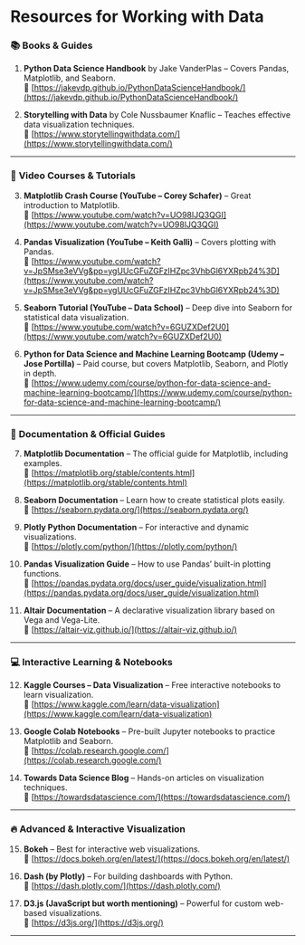 # Resources for Working with Data

### 📚 **Books & Guides**
1. **Python Data Science Handbook** by Jake VanderPlas – Covers Pandas, Matplotlib, and Seaborn.  
   🔗 [https://jakevdp.github.io/PythonDataScienceHandbook/](https://jakevdp.github.io/PythonDataScienceHandbook/)

2. **Storytelling with Data** by Cole Nussbaumer Knaflic – Teaches effective data visualization techniques.  
   🔗 [https://www.storytellingwithdata.com/](https://www.storytellingwithdata.com/)

---

### 🎥 **Video Courses & Tutorials**
3. **Matplotlib Crash Course (YouTube – Corey Schafer)** – Great introduction to Matplotlib.  
   🔗 [https://www.youtube.com/watch?v=UO98lJQ3QGI](https://www.youtube.com/watch?v=UO98lJQ3QGI)

4. **Pandas Visualization (YouTube – Keith Galli)** – Covers plotting with Pandas.  
   🔗 [https://www.youtube.com/watch?v=JpSMse3eVVg&pp=ygUUcGFuZGFzIHZpc3VhbGl6YXRpb24%3D](https://www.youtube.com/watch?v=JpSMse3eVVg&pp=ygUUcGFuZGFzIHZpc3VhbGl6YXRpb24%3D)

5. **Seaborn Tutorial (YouTube – Data School)** – Deep dive into Seaborn for statistical data visualization.  
   🔗 [https://www.youtube.com/watch?v=6GUZXDef2U0](https://www.youtube.com/watch?v=6GUZXDef2U0)

6. **Python for Data Science and Machine Learning Bootcamp (Udemy – Jose Portilla)** – Paid course, but covers Matplotlib, Seaborn, and Plotly in depth.  
   🔗 [https://www.udemy.com/course/python-for-data-science-and-machine-learning-bootcamp/](https://www.udemy.com/course/python-for-data-science-and-machine-learning-bootcamp/)

---

### 📜 **Documentation & Official Guides**
7. **Matplotlib Documentation** – The official guide for Matplotlib, including examples.  
   🔗 [https://matplotlib.org/stable/contents.html](https://matplotlib.org/stable/contents.html)

8. **Seaborn Documentation** – Learn how to create statistical plots easily.  
   🔗 [https://seaborn.pydata.org/](https://seaborn.pydata.org/)

9. **Plotly Python Documentation** – For interactive and dynamic visualizations.  
   🔗 [https://plotly.com/python/](https://plotly.com/python/)

10. **Pandas Visualization Guide** – How to use Pandas’ built-in plotting functions.  
   🔗 [https://pandas.pydata.org/docs/user_guide/visualization.html](https://pandas.pydata.org/docs/user_guide/visualization.html)

11. **Altair Documentation** – A declarative visualization library based on Vega and Vega-Lite.  
   🔗 [https://altair-viz.github.io/](https://altair-viz.github.io/)

---

### 💻 **Interactive Learning & Notebooks**
12. **Kaggle Courses – Data Visualization** – Free interactive notebooks to learn visualization.  
   🔗 [https://www.kaggle.com/learn/data-visualization](https://www.kaggle.com/learn/data-visualization)

13. **Google Colab Notebooks** – Pre-built Jupyter notebooks to practice Matplotlib and Seaborn.  
   🔗 [https://colab.research.google.com/](https://colab.research.google.com/)

14. **Towards Data Science Blog** – Hands-on articles on visualization techniques.  
   🔗 [https://towardsdatascience.com/](https://towardsdatascience.com/)

---

### 🔥 **Advanced & Interactive Visualization**
15. **Bokeh** – Best for interactive web visualizations.  
   🔗 [https://docs.bokeh.org/en/latest/](https://docs.bokeh.org/en/latest/)

16. **Dash (by Plotly)** – For building dashboards with Python.  
   🔗 [https://dash.plotly.com/](https://dash.plotly.com/)

17. **D3.js (JavaScript but worth mentioning)** – Powerful for custom web-based visualizations.  
   🔗 [https://d3js.org/](https://d3js.org/)

---
